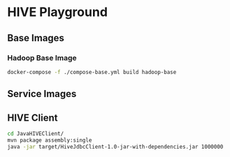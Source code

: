 # HIVE Playground

## Base Images
### Hadoop Base Image
```bash
docker-compose -f ./compose-base.yml build hadoop-base
```

## Service Images

## HIVE Client
```bash
cd JavaHIVEClient/
mvn package assembly:single
java -jar target/HiveJdbcClient-1.0-jar-with-dependencies.jar 1000000
```
